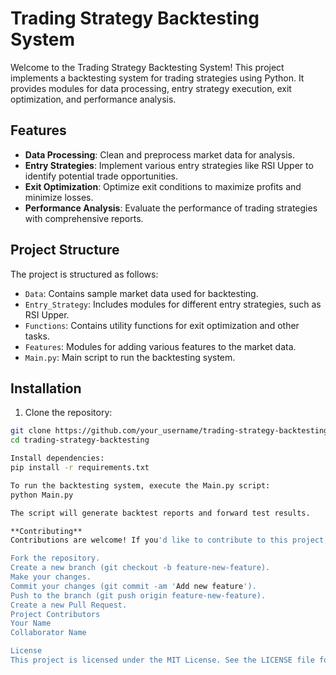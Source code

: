 # Trading Strategy Backtesting System

Welcome to the Trading Strategy Backtesting System! This project implements a backtesting system for trading strategies using Python. It provides modules for data processing, entry strategy execution, exit optimization, and performance analysis.

## Features

- **Data Processing**: Clean and preprocess market data for analysis.
- **Entry Strategies**: Implement various entry strategies like RSI Upper to identify potential trade opportunities.
- **Exit Optimization**: Optimize exit conditions to maximize profits and minimize losses.
- **Performance Analysis**: Evaluate the performance of trading strategies with comprehensive reports.

## Project Structure

The project is structured as follows:

- `Data`: Contains sample market data used for backtesting.
- `Entry_Strategy`: Includes modules for different entry strategies, such as RSI Upper.
- `Functions`: Contains utility functions for exit optimization and other tasks.
- `Features`: Modules for adding various features to the market data.
- `Main.py`: Main script to run the backtesting system.

## Installation

1. Clone the repository:

```bash
git clone https://github.com/your_username/trading-strategy-backtesting.git
cd trading-strategy-backtesting

Install dependencies:
pip install -r requirements.txt

To run the backtesting system, execute the Main.py script:
python Main.py

The script will generate backtest reports and forward test results.

**Contributing**
Contributions are welcome! If you'd like to contribute to this project, please follow these steps:

Fork the repository.
Create a new branch (git checkout -b feature-new-feature).
Make your changes.
Commit your changes (git commit -am 'Add new feature').
Push to the branch (git push origin feature-new-feature).
Create a new Pull Request.
Project Contributors
Your Name
Collaborator Name

License
This project is licensed under the MIT License. See the LICENSE file for details.

